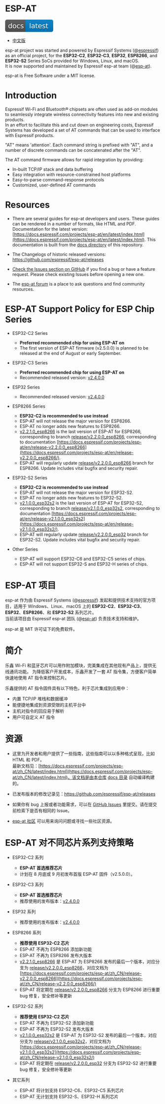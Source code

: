 # ESP-AT
[![Documentation Version](./docs/_static/at_doc_latest.svg)](https://docs.espressif.com/projects/esp-at/en/latest/)

- [中文版](#esp-at-项目)

esp-at project was started and powered by Espressif Systems (@[espressif](https://github.com/espressif/)) as an official project, for the **ESP32-C2**, **ESP32-C3**, **ESP32**, **ESP8266**, and **ESP32-S2** Series SoCs provided for Windows, Linux, and macOS.  
It is now supported and maintained by Espressif esp-at team (@[esp-at](https://github.com/espressif/esp-at)).

esp-at is Free Software under a MIT license.

# Introduction
Espressif Wi-Fi and Bluetooth® chipsets are often used as add-on modules to seamlessly integrate wireless connectivity features into new and existing products.  
In an effort to facilitate this and cut down on engineering costs, Espressif Systems has developed a set of AT commands that can be used to interface with Espressif products.

"AT" means 'attention'. Each command string is prefixed with "AT", and a number of discrete commands can be concatenated after the "AT".

The AT command firmware allows for rapid integration by providing:

- In-built TCP/IP stack and data buffering
- Easy integration with resource-constrained host platforms
- Easy-to-parse command-response protocols
- Customized, user-defined AT commands

# Resources
- There are several guides for esp-at developers and users. These guides can be rendered in a number of formats, like HTML and PDF.  
  Documentation for the latest version: [https://docs.espressif.com/projects/esp-at/en/latest/index.html](https://docs.espressif.com/projects/esp-at/en/latest/index.html). This documentation is built from the [docs directory](https://github.com/espressif/esp-at/tree/master/docs) of this repository.

- The Changelogs of historic released versions: https://github.com/espressif/esp-at/releases

- [Check the Issues section on GitHub](https://github.com/espressif/esp-at/issues) if you find a bug or have a feature request. Please check existing Issues before opening a new one.

- The [esp-at forum](https://www.esp32.com/viewforum.php?f=42) is a place to ask questions and find community resources.

# ESP-AT Support Policy for ESP Chip Series

- ESP32-C2 Series
  - **Preferred recommended chip for using ESP-AT on**
  - The first version of ESP-AT firmware (v2.5.0.0) is planned to be released at the end of August or early September.

- ESP32-C3 Series
  - **Preferred recommended chip for using ESP-AT on**
  - Recommended released version: [v2.4.0.0](https://github.com/espressif/esp-at/releases/tag/v2.4.0.0)

- ESP32 Series
  - Recommended released version: [v2.4.0.0](https://github.com/espressif/esp-at/releases/tag/v2.4.0.0)

- ESP8266 Series
  - **ESP32-C2 is recommended to use instead**
  - ESP-AT will not release the major version for ESP8266.
  - ESP-AT no longer adds new features to ESP8266.
  - [v2.2.1.0_esp8266](https://github.com/espressif/esp-at/releases/tag/v2.2.1.0_esp8266) is the last version of ESP-AT for ESP8266, corresponding to branch [release/v2.2.0.0_esp8266](https://github.com/espressif/esp-at/tree/release/v2.2.0.0_esp8266), corresponding to documentation [https://docs.espressif.com/projects/esp-at/en/release-v2.2.0.0_esp8266](https://docs.espressif.com/projects/esp-at/en/release-v2.2.0.0_esp8266/).
  - ESP-AT will regularly update [release/v2.2.0.0_esp8266](https://github.com/espressif/esp-at/tree/release/v2.2.0.0_esp8266) branch for ESP8266. Update includes vital bugfix and security repair.

- ESP32-S2 Series
  - **ESP32-C2 is recommended to use instead**
  - ESP-AT will not release the major version for ESP32-S2.
  - ESP-AT no longer adds new features to ESP32-S2.
  - [v2.1.0.0_esp32s2](https://github.com/espressif/esp-at/releases/tag/v2.1.0.0_esp32s2) is the last version of ESP-AT for ESP32-S2, corresponding to branch [release/v2.1.0.0_esp32s2](https://github.com/espressif/esp-at/tree/release/v2.1.0.0_esp32s2), corresponding to documentation [https://docs.espressif.com/projects/esp-at/en/release-v2.1.0.0_esp32s2](https://docs.espressif.com/projects/esp-at/en/release-v2.1.0.0_esp32s2/).
  - ESP-AT will regularly update [release/v2.2.0.0_esp32](https://github.com/espressif/esp-at/tree/release/v2.2.0.0_esp32) branch for ESP32-S2. Update includes vital bugfix and security repair.

- Other Series
  - ESP-AT will support ESP32-C6 and ESP32-C5 series of chips.
  - ESP-AT will not support ESP32-S and ESP32-H series of chips.

# ESP-AT 项目
esp-at 作为由 Espressif Systems (@[espressif](https://github.com/espressif/)) 发起和提供技术支持的官方项目，适用于 Windows、Linux、macOS 上的 **ESP32-C2**、**ESP32-C3**、**ESP32**、**ESP8266**、和 **ESP32-S2** 系列芯片。  
当前该项目由 Espressif esp-at 团队 (@[esp-at](https://github.com/espressif/esp-at)) 负责技术支持和维护。  

esp-at 是 MIT 许可证下的免费软件。

# 简介
乐鑫 Wi-Fi 和蓝牙芯片可以用作附加模块，完美集成在其他现有产品上，提供无线通讯功能。
为降低客户开发成本，乐鑫开发了一套 AT 指令集，方便客户简单快速地使用 AT 指令来控制芯片。

乐鑫提供的 AT 指令固件具有以下特色，利于芯片集成到应用中：

- 内置 TCP/IP 堆栈和数据缓冲
- 能便捷地集成到资源受限的主机平台中
- 主机对指令的回应易于解析
- 用户可自定义 AT 指令

# 资源
- 这里为开发者和用户提供了一些指南，这些指南可以以多种格式呈现，比如 HTML 和 PDF。  
  最新文档见：[https://docs.espressif.com/projects/esp-at/zh_CN/latest/index.html](https://docs.espressif.com/projects/esp-at/zh_CN/latest/index.html)。该文档是由本仓库 [docs 目录](https://github.com/espressif/esp-at/tree/master/docs) 自动编译构建的。

- 已发布版本的修改记录见：https://github.com/espressif/esp-at/releases

- 如果你有 bug 上报或者功能需求，可以在 [GitHub Issues](https://github.com/espressif/esp-at/issues) 里提交。请在提交前检索下是否有相同的 Issue。

- [esp-at 社区](https://www.esp32.com/viewforum.php?f=34) 可以用来询问问题或寻找一些社区资源。

# ESP-AT 对不同芯片系列支持策略

- ESP32-C2 系列
  - **ESP-AT 首选推荐芯片**
  - 计划在 8 月底或 9 月初发布首版 ESP-AT 固件（v2.5.0.0）。

- ESP32-C3 系列
  - **ESP-AT 首选推荐芯片**
  - 推荐使用的发布版本：[v2.4.0.0](https://github.com/espressif/esp-at/releases/tag/v2.4.0.0)

- ESP32 系列
  - 推荐使用的发布版本：[v2.4.0.0](https://github.com/espressif/esp-at/releases/tag/v2.4.0.0)

- ESP8266 系列
  - **推荐使用 ESP32-C2 芯片**
  - ESP-AT 不再为 ESP8266 添加新功能
  - ESP-AT 不再为 ESP8266 发布大版本
  - [v2.2.1.0_esp8266](https://github.com/espressif/esp-at/releases/tag/v2.2.1.0_esp8266) 是 ESP-AT 为 ESP8266 发布的最后一个版本，对应分支为 [release/v2.2.0.0_esp8266](https://github.com/espressif/esp-at/tree/release/v2.2.0.0_esp8266)，对应文档为 [https://docs.espressif.com/projects/esp-at/zh_CN/release-v2.2.0.0_esp8266](https://docs.espressif.com/projects/esp-at/zh_CN/release-v2.2.0.0_esp8266/)
  - ESP-AT 将定期在 [release/v2.2.0.0_esp8266](https://github.com/espressif/esp-at/tree/release/v2.2.0.0_esp8266) 分支为 ESP8266 进行重要 bug 修复，安全修补等更新

- ESP32-S2 系列
  - **推荐使用 ESP32-C2 芯片**
  - ESP-AT 不再为 ESP32-S2 添加新功能
  - ESP-AT 不再为 ESP32-S2 发布大版本
  - [v2.1.0.0_esp32s2](https://github.com/espressif/esp-at/releases/tag/v2.1.0.0_esp32s2) 是 ESP-AT 为 ESP32-S2 发布的最后一个版本，对应分支为 [release/v2.1.0.0_esp32s2](https://github.com/espressif/esp-at/tree/release/v2.1.0.0_esp32s2)，对应文档为 [https://docs.espressif.com/projects/esp-at/zh_CN/release-v2.1.0.0_esp32s2](https://docs.espressif.com/projects/esp-at/zh_CN/release-v2.1.0.0_esp32s2/)
  - ESP-AT 将定期在 [release/v2.2.0.0_esp32](https://github.com/espressif/esp-at/tree/release/v2.2.0.0_esp32) 分支为 ESP32-S2 进行重要 bug 修复，安全修补等更新

- 其它系列
  - ESP-AT 将计划支持 ESP32-C6、ESP32-C5 系列芯片
  - ESP-AT 无计划支持 ESP32-S、ESP32-H 系列芯片
